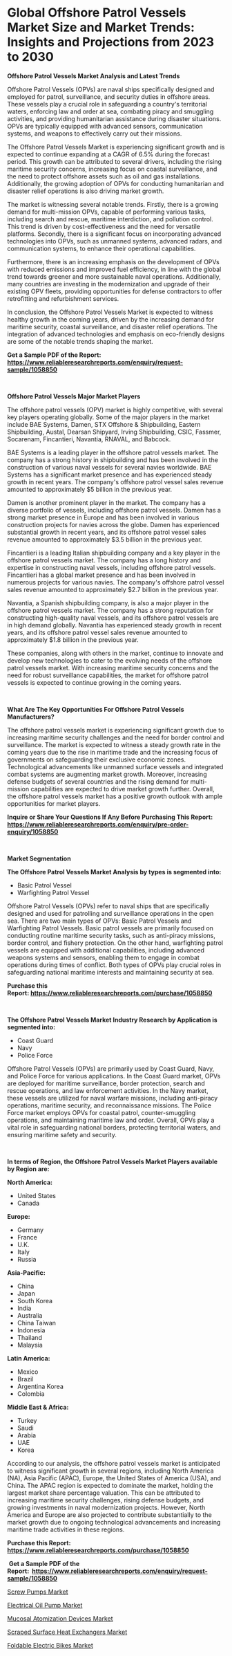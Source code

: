 <p><h1>Global Offshore Patrol Vessels Market Size and Market Trends: Insights and Projections from 2023 to 2030</h1></p><p><strong>Offshore Patrol Vessels Market Analysis and Latest Trends</strong></p>
<p><p>Offshore Patrol Vessels (OPVs) are naval ships specifically designed and employed for patrol, surveillance, and security duties in offshore areas. These vessels play a crucial role in safeguarding a country's territorial waters, enforcing law and order at sea, combating piracy and smuggling activities, and providing humanitarian assistance during disaster situations. OPVs are typically equipped with advanced sensors, communication systems, and weapons to effectively carry out their missions.</p><p>The Offshore Patrol Vessels Market is experiencing significant growth and is expected to continue expanding at a CAGR of 6.5% during the forecast period. This growth can be attributed to several drivers, including the rising maritime security concerns, increasing focus on coastal surveillance, and the need to protect offshore assets such as oil and gas installations. Additionally, the growing adoption of OPVs for conducting humanitarian and disaster relief operations is also driving market growth.</p><p>The market is witnessing several notable trends. Firstly, there is a growing demand for multi-mission OPVs, capable of performing various tasks, including search and rescue, maritime interdiction, and pollution control. This trend is driven by cost-effectiveness and the need for versatile platforms. Secondly, there is a significant focus on incorporating advanced technologies into OPVs, such as unmanned systems, advanced radars, and communication systems, to enhance their operational capabilities.</p><p>Furthermore, there is an increasing emphasis on the development of OPVs with reduced emissions and improved fuel efficiency, in line with the global trend towards greener and more sustainable naval operations. Additionally, many countries are investing in the modernization and upgrade of their existing OPV fleets, providing opportunities for defense contractors to offer retrofitting and refurbishment services.</p><p>In conclusion, the Offshore Patrol Vessels Market is expected to witness healthy growth in the coming years, driven by the increasing demand for maritime security, coastal surveillance, and disaster relief operations. The integration of advanced technologies and emphasis on eco-friendly designs are some of the notable trends shaping the market.</p></p>
<p><strong>Get a Sample PDF of the Report:&nbsp; <a href="https://www.reliableresearchreports.com/enquiry/request-sample/1058850">https://www.reliableresearchreports.com/enquiry/request-sample/1058850</a></strong></p>
<p>&nbsp;</p>
<p><strong>Offshore Patrol Vessels Major Market Players</strong></p>
<p><p>The offshore patrol vessels (OPV) market is highly competitive, with several key players operating globally. Some of the major players in the market include BAE Systems, Damen, STX Offshore & Shipbuilding, Eastern Shipbuilding, Austal, Dearsan Shipyard, Irving Shipbuilding, CSIC, Fassmer, Socarenam, Fincantieri, Navantia, RNAVAL, and Babcock.</p><p>BAE Systems is a leading player in the offshore patrol vessels market. The company has a strong history in shipbuilding and has been involved in the construction of various naval vessels for several navies worldwide. BAE Systems has a significant market presence and has experienced steady growth in recent years. The company's offshore patrol vessel sales revenue amounted to approximately $5 billion in the previous year.</p><p>Damen is another prominent player in the market. The company has a diverse portfolio of vessels, including offshore patrol vessels. Damen has a strong market presence in Europe and has been involved in various construction projects for navies across the globe. Damen has experienced substantial growth in recent years, and its offshore patrol vessel sales revenue amounted to approximately $3.5 billion in the previous year.</p><p>Fincantieri is a leading Italian shipbuilding company and a key player in the offshore patrol vessels market. The company has a long history and expertise in constructing naval vessels, including offshore patrol vessels. Fincantieri has a global market presence and has been involved in numerous projects for various navies. The company's offshore patrol vessel sales revenue amounted to approximately $2.7 billion in the previous year.</p><p>Navantia, a Spanish shipbuilding company, is also a major player in the offshore patrol vessels market. The company has a strong reputation for constructing high-quality naval vessels, and its offshore patrol vessels are in high demand globally. Navantia has experienced steady growth in recent years, and its offshore patrol vessel sales revenue amounted to approximately $1.8 billion in the previous year.</p><p>These companies, along with others in the market, continue to innovate and develop new technologies to cater to the evolving needs of the offshore patrol vessels market. With increasing maritime security concerns and the need for robust surveillance capabilities, the market for offshore patrol vessels is expected to continue growing in the coming years.</p></p>
<p>&nbsp;</p>
<p><strong>What Are The Key Opportunities For Offshore Patrol Vessels Manufacturers?</strong></p>
<p><p>The offshore patrol vessels market is experiencing significant growth due to increasing maritime security challenges and the need for border control and surveillance. The market is expected to witness a steady growth rate in the coming years due to the rise in maritime trade and the increasing focus of governments on safeguarding their exclusive economic zones. Technological advancements like unmanned surface vessels and integrated combat systems are augmenting market growth. Moreover, increasing defense budgets of several countries and the rising demand for multi-mission capabilities are expected to drive market growth further. Overall, the offshore patrol vessels market has a positive growth outlook with ample opportunities for market players.</p></p>
<p><strong>Inquire or Share Your Questions If Any Before Purchasing This Report: <a href="https://www.reliableresearchreports.com/enquiry/pre-order-enquiry/1058850">https://www.reliableresearchreports.com/enquiry/pre-order-enquiry/1058850</a></strong></p>
<p>&nbsp;</p>
<p><strong>Market Segmentation</strong></p>
<p><strong>The Offshore Patrol Vessels Market Analysis by types is segmented into:</strong></p>
<p><ul><li>Basic Patrol Vessel</li><li>Warfighting Patrol Vessel</li></ul></p>
<p><p>Offshore Patrol Vessels (OPVs) refer to naval ships that are specifically designed and used for patrolling and surveillance operations in the open sea. There are two main types of OPVs: Basic Patrol Vessels and Warfighting Patrol Vessels. Basic patrol vessels are primarily focused on conducting routine maritime security tasks, such as anti-piracy missions, border control, and fishery protection. On the other hand, warfighting patrol vessels are equipped with additional capabilities, including advanced weapons systems and sensors, enabling them to engage in combat operations during times of conflict. Both types of OPVs play crucial roles in safeguarding national maritime interests and maintaining security at sea.</p></p>
<p><strong>Purchase this Report:&nbsp;<a href="https://www.reliableresearchreports.com/purchase/1058850">https://www.reliableresearchreports.com/purchase/1058850</a></strong></p>
<p>&nbsp;</p>
<p><strong>The Offshore Patrol Vessels Market Industry Research by Application is segmented into:</strong></p>
<p><ul><li>Coast Guard</li><li>Navy</li><li>Police Force</li></ul></p>
<p><p>Offshore Patrol Vessels (OPVs) are primarily used by Coast Guard, Navy, and Police Force for various applications. In the Coast Guard market, OPVs are deployed for maritime surveillance, border protection, search and rescue operations, and law enforcement activities. In the Navy market, these vessels are utilized for naval warfare missions, including anti-piracy operations, maritime security, and reconnaissance missions. The Police Force market employs OPVs for coastal patrol, counter-smuggling operations, and maintaining maritime law and order. Overall, OPVs play a vital role in safeguarding national borders, protecting territorial waters, and ensuring maritime safety and security.</p></p>
<p>&nbsp;</p>
<p><strong>In terms of Region, the Offshore Patrol Vessels Market Players available by Region are:</strong></p>
<p>
    <p> <strong> North America: </strong>
        <ul>
            <li>United States</li>
            <li>Canada</li>
        </ul>
        </p> 
    <p> <strong> Europe: </strong>
        <ul>
            <li>Germany</li>
            <li>France</li>
            <li>U.K.</li>
            <li>Italy</li>
            <li>Russia</li>
        </ul>
        </p> 
    <p> <strong> Asia-Pacific: </strong>
        <ul>
            <li>China</li>
            <li>Japan</li>
            <li>South Korea</li>
            <li>India</li>
            <li>Australia</li>
            <li>China Taiwan</li>
            <li>Indonesia</li>
            <li>Thailand</li>
            <li>Malaysia</li>
        </ul>
        </p> 
    <p> <strong> Latin America: </strong>
        <ul>
            <li>Mexico</li>
            <li>Brazil</li>
            <li>Argentina Korea</li>
            <li>Colombia</li>
        </ul>
        </p> 
    <p> <strong> Middle East & Africa: </strong>
        <ul>
            <li>Turkey</li>
            <li>Saudi</li>
            <li>Arabia</li>
            <li>UAE</li>
            <li>Korea</li>
        </ul>
    </p>
    </p>
<p><p>According to our analysis, the offshore patrol vessels market is anticipated to witness significant growth in several regions, including North America (NA), Asia Pacific (APAC), Europe, the United States of America (USA), and China. The APAC region is expected to dominate the market, holding the largest market share percentage valuation. This can be attributed to increasing maritime security challenges, rising defense budgets, and growing investments in naval modernization projects. However, North America and Europe are also projected to contribute substantially to the market growth due to ongoing technological advancements and increasing maritime trade activities in these regions.</p></p>
<p><strong>Purchase this Report: <a href="https://www.reliableresearchreports.com/purchase/1058850">https://www.reliableresearchreports.com/purchase/1058850</a></strong></p>
<p>&nbsp;<strong>Get a Sample PDF of the Report:&nbsp;&nbsp;<a href="https://www.reliableresearchreports.com/enquiry/request-sample/1058850">https://www.reliableresearchreports.com/enquiry/request-sample/1058850</a></strong></p>
<p><strong></strong></p>
<p><p><a href="https://medium.com/@chiragreportprime4/screw-pumps-market-outlook-industry-overview-and-forecast-2023-to-2030-055ce6a4c4ef">Screw Pumps Market</a></p><p><a href="https://github.com/Chiragrp24/Market-Research-Report-List-1/blob/main/electrical-oil-pump-market.md">Electrical Oil Pump Market</a></p><p><a href="https://www.linkedin.com/pulse/mucosal-atomization-devices-market-size-growth-forecast-from-h5v6e/">Mucosal Atomization Devices Market</a></p><p><a href="https://medium.com/@jhonwin654/scraped-surface-heat-exchangers-market-comprehensive-assessment-by-type-application-and-9d2b83203233">Scraped Surface Heat Exchangers Market</a></p><p><a href="https://github.com/YashRP12/Market-Research-Report-List-1/blob/main/foldable-electric-bikes-market.md">Foldable Electric Bikes Market</a></p></p>